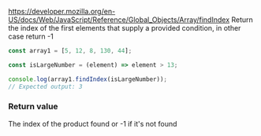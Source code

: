 https://developer.mozilla.org/en-US/docs/Web/JavaScript/Reference/Global_Objects/Array/findIndex
Return the index of the first elements that supply a provided condition, in other case return -1
```js
const array1 = [5, 12, 8, 130, 44];

const isLargeNumber = (element) => element > 13;

console.log(array1.findIndex(isLargeNumber));
// Expected output: 3
```
### Return value
The index of the product found or -1 if it's not found
